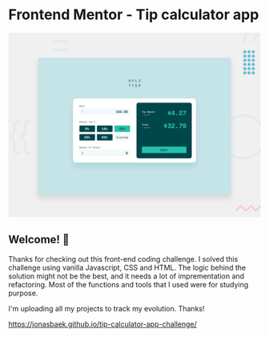 # Frontend Mentor - Tip calculator app

![Design preview for the Tip calculator app coding challenge](./design/desktop-preview.jpg)

## Welcome! 👋

Thanks for checking out this front-end coding challenge. I solved this challenge using vanilla Javascript, CSS and HTML.  The logic behind the solution might not be the best, and it needs a lot of imprementation and refactoring. Most of the functions and tools that I used were for studying purpose.

I'm uploading all my projects to track my evolution. Thanks!


https://jonasbaek.github.io/tip-calculator-app-challenge/
